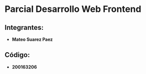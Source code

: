 # Parcial Desarrollo Web Frontend

## Integrantes:
- **Mateo Suarez Paez**

## Código:
- **200163206**
